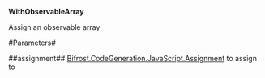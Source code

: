 **WithObservableArray**

Assign an observable array

#Parameters#


##assignment##
[Bifrost.CodeGeneration.JavaScript.Assignment](Bifrost.CodeGeneration.JavaScript.Assignment) to assign to

